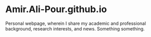 # Amir.Ali-Pour.github.io
Personal webpage, wherein I share my academic and professional background, research interests, and news.
Something something.
